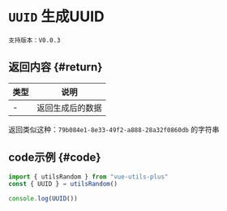 # `UUID` 生成UUID

`支持版本：V0.0.3`


## 返回内容 {#return}

| 类型  | 说明       |
|-----|----------|
| -   | 返回生成后的数据 |

返回类似这种：`79b084e1-8e33-49f2-a888-28a32f0860db` 的字符串

## code示例 {#code}

```javascript
import { utilsRandom } from "vue-utils-plus"
const { UUID } = utilsRandom()

console.log(UUID())
```
